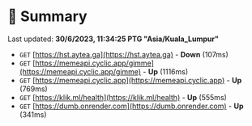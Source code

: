 # 📖 Summary
Last updated: **30/6/2023, 11:34:25 PTG "Asia/Kuala_Lumpur"**

- `GET` [https://hst.aytea.ga](https://hst.aytea.ga) - **Down** (107ms)
- `GET` [https://memeapi.cyclic.app/gimme](https://memeapi.cyclic.app/gimme) - **Up** (1116ms)
- `GET` [https://memeapi.cyclic.app](https://memeapi.cyclic.app) - **Up** (769ms)
- `GET` [https://klik.ml/health](https://klik.ml/health) - **Up** (555ms)
- `GET` [https://dumb.onrender.com](https://dumb.onrender.com) - **Up** (341ms)
